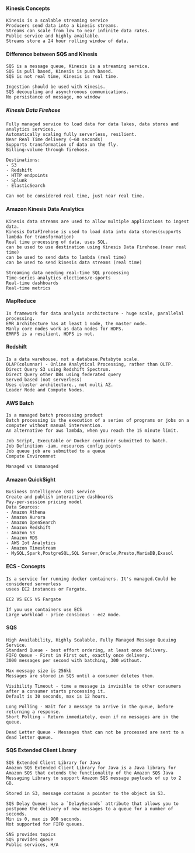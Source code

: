 #### Kinesis Concepts

    Kinesis is a scalable streaming service
    Producers send data into a kinesis streams.
    Streams can scale from low to near infinite data rates.
    Public service and highly available.
    Streams store a 24 hour rolling window of data.

#### Difference between SQS and Kinesis

    SQS is a message queue, Kinesis is a streaming service.
    SQS is pull based, Kinesis is push based.
    SQS is not real time, Kinesis is real time.

    Ingestion should be used with Kinesis.
    SQS decoupling and asynchronous communications.
    No persistance of message, no window

##### Kinesis Data Firehose

    Fully managed service to load data for data lakes, data stores and analytics services.
    Automatically scaling fully serverless, resilient. 
    Near Real Time delivery (~60 seconds)
    Supports transformation of data on the fly.
    Billing-volume through firehose.
    
    Destinations:
    - S3
    - Redshift
    - HTTP endpoints
    - Splunk
    - ElasticSearch
    
    Can not be considered real time, just near real time.
    
    
#### Amazon Kinesis Data Analytics

    Kinesis data streams are used to allow multiple applications to ingest data.
    Kinesis DataFIrehose is used to load data into data stores(supports lambda for transformation)
    Real time processing of data, uses SQL.
    can be used to use destination using Kinesis Data Firehose.(near real time)
    can be used to send data to lambda (real time)
    can be used to send kinesis data streams (real time)
    
    Streaming data needing real-time SQL processing
    Time-series analytics elections/e-sports
    Real-time dashboards 
    Real-time metrics

#### MapReduce

    Is framework for data analysis architecture - huge scale, parallelal processing.
    EMR Architecture has at least 1 node, the master node. 
    Manly core nodes work as data nodes for HDFS.
    EMRFS is a resilient, HDFS is not.
    
#### Redshift

    Is a data warehouse, not a database.Petabyte scale.
    OLAP(columnar) - Online Analytical Processing, rather than OLTP. 
    Direct Query S3 using Redshift Spectrum.
    Direct Query other DBs using federated query
    Served based (not serverless)
    Uses cluster architecture., not multi AZ.
    Leader Node and Compute Nodes.

#### AWS Batch

    Is a managed batch processing product
    Batch processing is the execution of a series of programs or jobs on a computer without manual intervention.
    An alternative for aws lambda, when you reach the 15 minute limit.

    Job Script, Executable or Docker container submitted to batch. 
    Job Definition -iam, resources config points
    Job queue job are submitted to a queue
    Compute Environmnet

    Managed vs Unmanaged
    
#### Amazon QuickSight

    Business Intelligence (BI) service
    Create and publish interactive dashboards
    Pay-per-session pricing model
    Data Sources:
    - Amazon Athena
    - Amazon Aurora
    - Amazon OpenSearch
    - Amazon Redshift
    - Amazon S3
    - Amazon RDS
    - AWS Iot Analytics
    - Amazon Timestream
    - MySQL,Spark,PostgreSQL,SQL Server,Oracle,Presto,MariaDB,Exasol
    
#### ECS - Concepts

    Is a service for running docker containers. It's managed.Could be considered serverless
    usees EC2 instances or Fargate.

    EC2 VS ECS VS Fargate

    If you use containers use ECS
    Large workload - price consicous - ec2 mode.
    

#### SQS

    High Availability, Highly Scalable, Fully Managed Message Queuing Service.
    Standard Queue - best effort ordering, at least once delivery.
    FIFO Queue - First in First out, exactly once delivery.
    3000 messages per second with batching, 300 without.

    Max message size is 256kb
    Messages are stored in SQS until a consumer deletes them.

    Visibility Timeout - time a message is invisible to other consumers after a consumer starts processing it.
    Default is 30 seconds, max is 12 hours.

    Long Polling - Wait for a message to arrive in the queue, before returning a response.
    Short Polling - Return immediately, even if no messages are in the queue.

    Dead Letter Queue - Messages that can not be processed are sent to a dead letter queue.

#### SQS Extended Client Library

    SQS Extended Client Library for Java
    Amazon SQS Extended Client Library for Java is a Java library for Amazon SQS that extends the functionality of the Amazon SQS Java Messaging Library to support Amazon SQS message payloads of up to 2 GB.

    Stored in S3, message contains a pointer to the object in S3.

    SQS Delay Queue: has a `DelaySeconds` attribute that allows you to postpone the delivery of new messages to a queue for a number of seconds.
    Min is 0, max is 900 seconds.
    Not supported for FIFO queues.

    SNS provides topics
    SQS provides queue
    Public services, H/A
    
    
    
